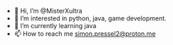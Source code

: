 - 👋 Hi, I’m @MisterXultra
- 👀 I’m interested in python, java, game development.
- 🌱 I’m currently learning java
- 📫 How to reach me simon.pressel2@proton.me
<!---
MisterXultra/MisterXultra is a ✨ special ✨ repository because its `README.md` (this file) appears on your GitHub profile.
You can click the Preview link to take a look at your changes.
--->
